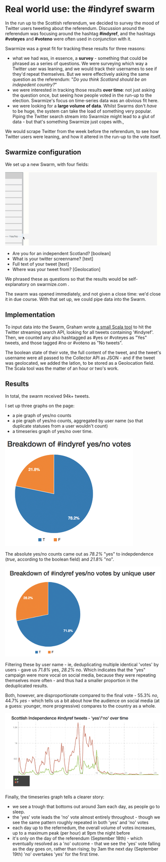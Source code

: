 # Real world use: the #indyref swarm

In the run up to the Scottish referendum, we decided to survey the mood of Twitter users tweeting about the referendum. Discussion around the referendum was focusing around the hashtag **#indyref**, and the hashtags **#voteyes** and **#voteno** were often used in conjunction with it.

Swarmize was a great fit for tracking these results for three reasons:

* what we had was, in essence, a **survey** - something that could be phrased as a series of questions. We were surveying which way a Twitter user was leaning, and we would track their usernames to see if they'd repeat themselves. But we were effectively asking the same question as the referendum: "*Do you think Scotland should be an indepedent country?*"
* we were interested in tracking those results **over time**: not just asking the question once, but seeing how people voted in the run-up to the election. Swarmize's focus on time-series data was an obvious fit here.
* we were looking for a **large volume of data**. Whilst Swarms don't *have* to be huge, the system can take the load of something very popular. Piping the Twitter search stream into Swarmize might lead to a glut of data - but that's something Swarmize just copes with.,

We would scrape Twitter from the week before the referendum, to see how Twitter users were leaning, and how it altered in the run-up to the vote itself.

## Swarmize configuration

We set up a new Swarm, with four fields:

![image](indyref/indyref1.gif)

* Are you for an independent Scotland? [boolean]
* What is your twitter screenname? [text]
* Full text of your tweet [text]
* Where was your tweet from? [Geolocation]

We phrased these as questions so that the results would be self-explanatory on swarmize.com .

The swarm was opened immediately, and not given a close time: we'd close it in due course. With that set up, we could pipe data into the Swarm.

## Implementation

To input data into the Swarm, Graham wrote [a small Scala tool](https://github.com/tackley/swarmize-indyref) to hit the Twitter streaming search API, looking for all tweets containing '#indyref'. Then, we counted any also hashtagged as #yes or #voteyes as "Yes" tweets, and those tagged #no or #voteno as "No tweets". 

The boolean state of their vote, the full content of the tweet, and the tweet's username were all passed to the Collector API as JSON - and if the tweet was geolocated, we added the latlon, to be stored as a Geolocation field. The Scala tool was the matter of an hour or two's work.

## Results

In total, the swarm received 94k+ tweets.

I set up three graphs on the page:

* a pie graph of yes/no counts
* a pie graph of yes/no counts, aggregated by user name (so that duplicate statuses from a user wouldn't count)
* a timeseries graph of yes/no over time.

![[img]](indyref/indyref-graph1.png)

The absolute yes/no counts came out as *78.2%* "yes" to indepdendence (*true*, according to the boolean field) and *21.8%* "no".

![[img]](indyref/indyref-graph2.png)

Filtering these by user name - ie, deduplicating multiple identical 'votes' by users - gave us *71.8%* yes, *28.2%* no. Which indicates that the "yes" campaign were more vocal on social media, because they were repeating themselves more often - and thus had a smaller proportion in the deduplicated results.

Both, however, are disproportionate compared to the final vote - 55.3% *no*, 44.7% *yes* - which tells us a bit about how the audience on social media (at a guess: younger, more progressive) compares to the country as a whole.

![[img]](indyref/indyref-graph3.png)

Finally, the timeseries graph tells a clearer story:

* we see a trough that bottoms out around 3am each day, as people go to sleep.
* the 'yes' vote leads the 'no' vote almost entirely throughout - though we see the same pattern roughly repeated in both 'yes' and 'no' votes
* each day up to the refernedum, the overall volume of votes increases, up to a maximum peak (per hour) at 9pm the night before
* it's only on the day of the referendum (September 18th) - which eventually resolved as a 'no' outcome - that we see the 'yes' vote falling as the day goes on, rather than rising; by 3am the next day (September 19th) 'no' overtakes 'yes' for the first time.